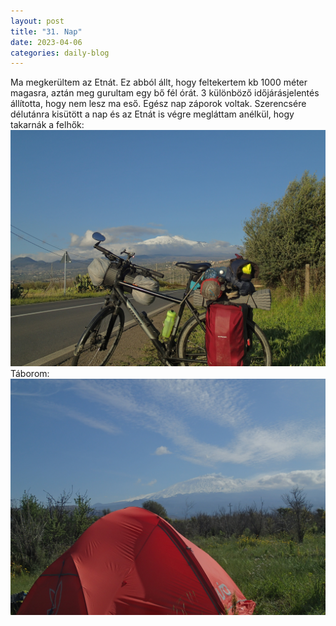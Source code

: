 ```yaml
---
layout: post
title: "31. Nap"
date: 2023-04-06
categories: daily-blog
---
```


Ma megkerültem az Etnát. Ez abból állt, hogy feltekertem kb 1000 méter magasra, aztán meg gurultam egy bő fél órát. 3 különböző időjárásjelentés állította, hogy nem lesz ma eső. Egész nap záporok voltak. Szerencsére délutánra kisütött a nap és az Etnát is végre megláttam anélkül, hogy takarnák a felhők: ![Etna](/2day31etna.jpg)
Táborom: ![Tábor](/2day31camp.jpg)
